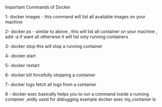 Important Commands of Docker 

1- docker images
    - this command will list all available images on your machine

2- docker ps 
    - similar to above , this will list all container on your machine , add -a if want all otherwise it will list only running containers

3- docker stop <contaienrId or name>
    this will stop a running container

4- docker start <contaienrId or name>

5- docker restart <containerId or name>

6- docker kill 
    forcefully stopping a container

7- docker logs <container name>
    fetch all logs from a container
     
8 - docker exec <container name> <command>
    basically helps you to run a command inside a running container ,widly used for debugging
    example docker exec my_container ls 

